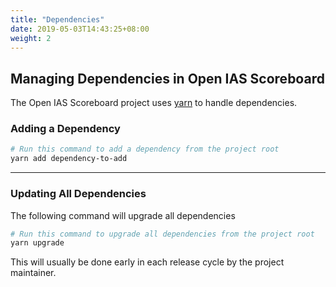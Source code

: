 ```yaml
---
title: "Dependencies"
date: 2019-05-03T14:43:25+08:00
weight: 2
---
```


## Managing Dependencies in Open IAS Scoreboard

The Open IAS Scoreboard project uses [yarn](https://yarnpkg.com/en/) to handle dependencies.

### Adding a Dependency


```bash
# Run this command to add a dependency from the project root
yarn add dependency-to-add
```

---

### Updating All Dependencies

The following command will upgrade all dependencies

```bash
# Run this command to upgrade all dependencies from the project root
yarn upgrade
```
This will usually be done early in each release cycle by the project maintainer.